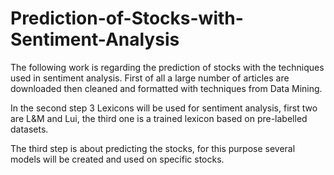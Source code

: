 # Prediction-of-Stocks-with-Sentiment-Analysis

The following work is regarding the prediction of stocks with the techniques used in sentiment analysis.
First of all a large number of articles are downloaded then cleaned and formatted with techniques
from Data Mining.

In the second step 3 Lexicons will be used for sentiment analysis, first two are L&M and Lui, the third one is
a trained lexicon based on pre-labelled datasets.

The third step is about predicting the stocks, for this purpose several models will be created and used on specific stocks.

